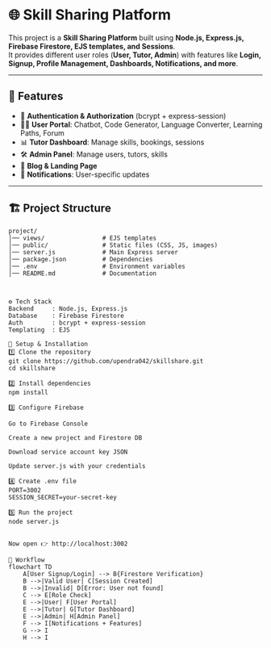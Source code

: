 # 🌐 Skill Sharing Platform  

This project is a **Skill Sharing Platform** built using **Node.js, Express.js, Firebase Firestore, EJS templates, and Sessions**.  
It provides different user roles (**User, Tutor, Admin**) with features like **Login, Signup, Profile Management, Dashboards, Notifications, and more**.  

---

## 🚀 Features  

- 🔑 **Authentication & Authorization** (bcrypt + express-session)  
- 👨‍💻 **User Portal**: Chatbot, Code Generator, Language Converter, Learning Paths, Forum  
- 📊 **Tutor Dashboard**: Manage skills, bookings, sessions  
- 🛠 **Admin Panel**: Manage users, tutors, skills  
- 📖 **Blog & Landing Page**  
- 🔔 **Notifications**: User-specific updates  

---

## 🏗 Project Structure  

```plaintext
project/
│── views/                # EJS templates
│── public/               # Static files (CSS, JS, images)
│── server.js             # Main Express server
│── package.json          # Dependencies
│── .env                  # Environment variables
│── README.md             # Documentation



⚙️ Tech Stack
Backend     : Node.js, Express.js  
Database    : Firebase Firestore  
Auth        : bcrypt + express-session  
Templating  : EJS  

🔧 Setup & Installation
1️⃣ Clone the repository
git clone https://github.com/upendra042/skillshare.git
cd skillshare

2️⃣ Install dependencies
npm install

3️⃣ Configure Firebase

Go to Firebase Console

Create a new project and Firestore DB

Download service account key JSON

Update server.js with your credentials

4️⃣ Create .env file
PORT=3002
SESSION_SECRET=your-secret-key

5️⃣ Run the project
node server.js


Now open 👉 http://localhost:3002

📌 Workflow
flowchart TD
    A[User Signup/Login] --> B{Firestore Verification}
    B -->|Valid User| C[Session Created]
    B -->|Invalid| D[Error: User not found]
    C --> E[Role Check]
    E -->|User| F[User Portal]
    E -->|Tutor| G[Tutor Dashboard]
    E -->|Admin| H[Admin Panel]
    F --> I[Notifications + Features]
    G --> I
    H --> I
